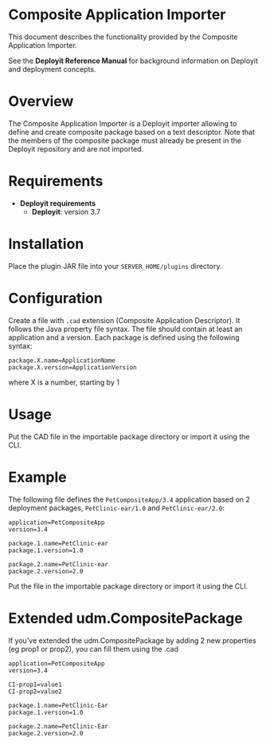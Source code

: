 # Composite Application Importer #

This document describes the functionality provided by the Composite Application Importer.

See the **Deployit Reference Manual** for background information on Deployit and deployment concepts.

# Overview #

The Composite Application Importer is a Deployit importer allowing to define and create composite package based on a text descriptor. Note that
the members of the composite package must already be present in the Deployit repository and are not imported.

# Requirements #

* **Deployit requirements**
	* **Deployit**: version 3.7

# Installation #

Place the plugin JAR file into your `SERVER_HOME/plugins` directory. 
	
# Configuration #

Create a file with `.cad` extension (Composite Application Descriptor). It follows the Java property file syntax. The file should contain at least an application and a version.
Each package is defined using the following syntax:

	package.X.name=ApplicationName
	package.X.version=ApplicationVersion

where X is a number, starting by 1

# Usage

Put the CAD file in the importable package directory or import it using the CLI.

# Example

The following file defines the `PetCompositeApp/3.4` application based on 2 deployment packages, `PetClinic-ear/1.0` and `PetClinic-ear/2.0`:

	application=PetCompositeApp
	version=3.4

	package.1.name=PetClinic-ear
	package.1.version=1.0

	package.2.name=PetClinic-ear
	package.2.version=2.0

Put the file in the importable package directory or import it using the CLI.

# Extended udm.CompositePackage #

If you've extended the udm.CompositePackage by adding 2 new properties (eg prop1 or prop2), you can fill them using the .cad

	application=PetCompositeApp
	version=3.4

	CI-prop1=value1
	CI-prop2=value2

	package.1.name=PetClinic-Ear
	package.1.version=1.0

	package.2.name=PetClinic-Ear
	package.2.version=2.0

